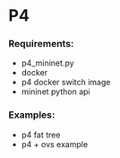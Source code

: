 P4
====

### Requirements:

 - p4_mininet.py
 - docker
 - p4 docker switch image
 - mininet python api

### Examples:
 - p4 fat tree
 - p4 + ovs example
